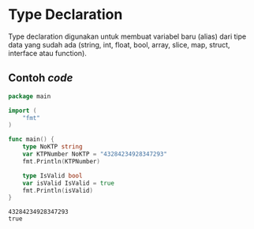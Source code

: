 # Type Declaration

Type declaration digunakan untuk membuat variabel baru (alias) dari tipe data yang sudah ada (string, int, float, bool, array, slice, map, struct, interface atau function).

## Contoh _code_

```go
package main

import (
	"fmt"
)

func main() {
	type NoKTP string
	var KTPNumber NoKTP = "43284234928347293"
	fmt.Println(KTPNumber)

	type IsValid bool
	var isValid IsValid = true
	fmt.Println(isValid)
}
```

```
43284234928347293
true
```
